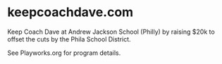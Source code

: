 keepcoachdave.com
=================

Keep Coach Dave at Andrew Jackson School (Philly) by raising $20k to offset the cuts by the Phila School District.

See Playworks.org for program details.
